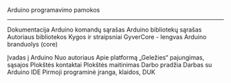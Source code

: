 <html>
  
  Arduino programavimo pamokos
  <hr>
  
  Dokumentacija
  Arduino komandų sąrašas
 Arduino bibliotekų sąrašas
 Autoriaus bibliotekos
 Kygos ir straipsniai
 GyverCore - lengvas Arduino branduolys (core)
  
  Įvadas į Arduino
 Nuo autoriaus
 Apie platformą
 „Geležies“ pajungimas, sąsajos
 Plokštės kontaktai
 Plokštės maitinimas
 Darbo pradžia
 Darbas su Arduino IDE
 Pirmoji programinė įranga, klaidos, DUK
</html>
